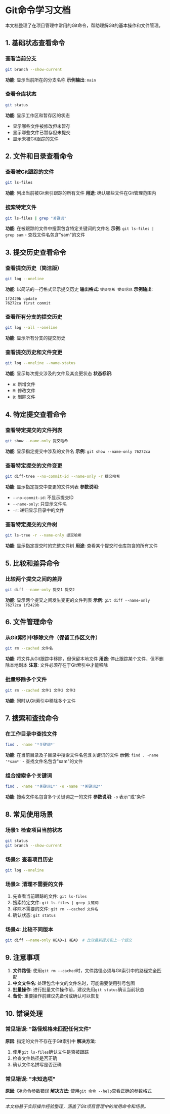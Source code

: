 # Git命令学习文档

本文档整理了在项目管理中常用的Git命令，帮助理解Git的基本操作和文件管理。

## 1. 基础状态查看命令

### 查看当前分支
```bash
git branch --show-current
```
**功能**: 显示当前所在的分支名称
**示例输出**: `main`

### 查看仓库状态
```bash
git status
```
**功能**: 显示工作区和暂存区的状态
- 显示哪些文件被修改但未暂存
- 显示哪些文件已暂存但未提交
- 显示未被Git跟踪的文件

## 2. 文件和目录查看命令

### 查看被Git跟踪的文件
```bash
git ls-files
```
**功能**: 列出当前被Git索引跟踪的所有文件
**用途**: 确认哪些文件在Git管理范围内

### 搜索特定文件
```bash
git ls-files | grep "关键词"
```
**功能**: 在被跟踪的文件中搜索包含特定关键词的文件名
**示例**: `git ls-files | grep sam` - 查找文件名包含"sam"的文件

## 3. 提交历史查看命令

### 查看提交历史（简洁版）
```bash
git log --oneline
```
**功能**: 以简洁的一行格式显示提交历史
**输出格式**: `提交哈希 提交信息`
**示例输出**:
```
1f2429b update
76272ca first commit
```

### 查看所有分支的提交历史
```bash
git log --all --oneline
```
**功能**: 显示所有分支的提交历史

### 查看提交历史和文件变更
```bash
git log --oneline --name-status
```
**功能**: 显示每次提交涉及的文件及其变更状态
**状态标识**:
- `A`: 新增文件
- `M`: 修改文件
- `D`: 删除文件

## 4. 特定提交查看命令

### 查看特定提交的文件列表
```bash
git show --name-only 提交哈希
```
**功能**: 显示指定提交中涉及的文件名
**示例**: `git show --name-only 76272ca`

### 查看特定提交的文件变更
```bash
git diff-tree --no-commit-id --name-only -r 提交哈希
```
**功能**: 显示指定提交中变更的文件列表
**参数说明**:
- `--no-commit-id`: 不显示提交ID
- `--name-only`: 只显示文件名
- `-r`: 递归显示目录中的文件

### 查看特定提交的文件树
```bash
git ls-tree -r --name-only 提交哈希
```
**功能**: 显示指定提交时的完整文件树
**用途**: 查看某个提交时仓库包含的所有文件

## 5. 比较和差异命令

### 比较两个提交之间的差异
```bash
git diff --name-only 提交1 提交2
```
**功能**: 显示两个提交之间发生变更的文件列表
**示例**: `git diff --name-only 76272ca 1f2429b`

## 6. 文件管理命令

### 从Git索引中移除文件（保留工作区文件）
```bash
git rm --cached 文件名
```
**功能**: 将文件从Git跟踪中移除，但保留本地文件
**用途**: 停止跟踪某个文件，但不删除本地副本
**注意**: 文件必须存在于Git索引中才能移除

### 批量移除多个文件
```bash
git rm --cached 文件1 文件2 文件3
```
**功能**: 同时从Git索引中移除多个文件

## 7. 搜索和查找命令

### 在工作目录中查找文件
```bash
find . -name '*关键词*'
```
**功能**: 在当前目录及子目录中搜索文件名包含关键词的文件
**示例**: `find . -name '*sam*'` - 查找文件名包含"sam"的文件

### 组合搜索多个关键词
```bash
find . -name '*关键词1*' -o -name '*关键词2*'
```
**功能**: 搜索文件名包含多个关键词之一的文件
**参数说明**: `-o` 表示"或"条件

## 8. 常见使用场景

### 场景1: 检查项目当前状态
```bash
git status
git branch --show-current
```

### 场景2: 查看项目历史
```bash
git log --oneline
```

### 场景3: 清理不需要的文件
1. 先查看当前跟踪的文件: `git ls-files`
2. 搜索特定文件: `git ls-files | grep 关键词`
3. 移除不需要的文件: `git rm --cached 文件名`
4. 确认状态: `git status`

### 场景4: 比较不同版本
```bash
git diff --name-only HEAD~1 HEAD  # 比较最新提交和上一个提交
```

## 9. 注意事项

1. **文件路径**: 使用`git rm --cached`时，文件路径必须与Git索引中的路径完全匹配
2. **中文文件名**: 处理包含中文的文件名时，可能需要使用引号包围
3. **批量操作**: 进行批量文件操作前，建议先用`git status`确认当前状态
4. **备份**: 重要操作前建议先备份或确认可以恢复

## 10. 错误处理

### 常见错误: "路径规格未匹配任何文件"
**原因**: 指定的文件不存在于Git索引中
**解决方法**: 
1. 使用`git ls-files`确认文件是否被跟踪
2. 检查文件路径是否正确
3. 确认文件名拼写是否正确

### 常见错误: "未知选项"
**原因**: Git命令参数错误
**解决方法**: 使用`git 命令 --help`查看正确的参数格式

---

*本文档基于实际操作经验整理，涵盖了Git项目管理中的常用命令和场景。*
